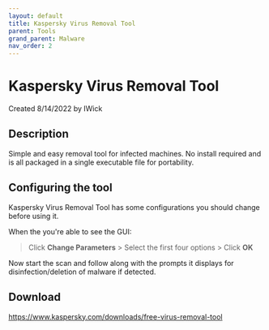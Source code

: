 ```yaml
---
layout: default
title: Kaspersky Virus Removal Tool
parent: Tools
grand_parent: Malware
nav_order: 2
---
```


# Kaspersky Virus Removal Tool
Created 8/14/2022 by IWick

## Description
Simple and easy removal tool for infected machines. No install required and is all packaged in a single executable file for portability.

## Configuring the tool

Kaspersky Virus Removal Tool has some configurations you should change before using it.

When the you're able to see the GUI:

> Click **Change Parameters** > Select the first four options > Click **OK** 

Now start the scan and follow along with the prompts it displays for disinfection/deletion of malware if detected.


## Download
https://www.kaspersky.com/downloads/free-virus-removal-tool

